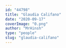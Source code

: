 ```yaml
---
id: "44798"
title: "Glaudia Califano"
date: "2020-09-17"
coverImage: "0.png"
author: "MrHinsh"
type: "people"
slug: "glaudia-califano"
---
```



